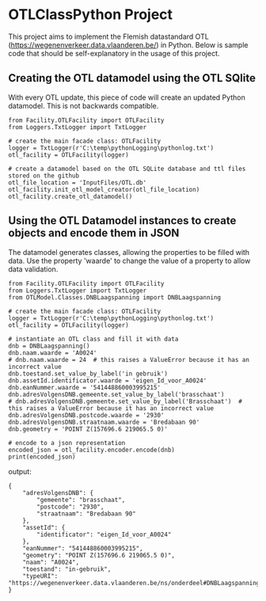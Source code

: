 # OTLClassPython Project 
This project aims to implement the Flemish datastandard OTL (https://wegenenverkeer.data.vlaanderen.be/) in Python.
Below is sample code that should be self-explanatory in the usage of this project.

## Creating the OTL datamodel using the OTL SQlite
With every OTL update, this piece of code will create an updated Python datamodel. This is not backwards compatible.
```  
from Facility.OTLFacility import OTLFacility
from Loggers.TxtLogger import TxtLogger

# create the main facade class: OTLFacility
logger = TxtLogger(r'C:\temp\pythonLogging\pythonlog.txt')
otl_facility = OTLFacility(logger)

# create a datamodel based on the OTL SQLite database and ttl files stored on the github
otl_file_location = 'InputFiles/OTL.db'
otl_facility.init_otl_model_creator(otl_file_location)
otl_facility.create_otl_datamodel()
```
## Using the OTL Datamodel instances to create objects and encode them in JSON
The datamodel generates classes, allowing the properties to be filled with data.
Use the property 'waarde' to change the value of a property to allow data validation.
```  
from Facility.OTLFacility import OTLFacility
from Loggers.TxtLogger import TxtLogger
from OTLModel.Classes.DNBLaagspanning import DNBLaagspanning

# create the main facade class: OTLFacility
logger = TxtLogger(r'C:\temp\pythonLogging\pythonlog.txt')
otl_facility = OTLFacility(logger)

# instantiate an OTL class and fill it with data
dnb = DNBLaagspanning()
dnb.naam.waarde = 'A0024'
# dnb.naam.waarde = 24  # this raises a ValueError because it has an incorrect value
dnb.toestand.set_value_by_label('in gebruik')
dnb.assetId.identificator.waarde = 'eigen_Id_voor_A0024'
dnb.eanNummer.waarde = '541448860003995215'
dnb.adresVolgensDNB.gemeente.set_value_by_label('brasschaat')
# dnb.adresVolgensDNB.gemeente.set_value_by_label('Brasschaat')  # this raises a ValueError because it has an incorrect value
dnb.adresVolgensDNB.postcode.waarde = '2930'
dnb.adresVolgensDNB.straatnaam.waarde = 'Bredabaan 90'
dnb.geometry = 'POINT Z(157696.6 219065.5 0)'

# encode to a json representation
encoded_json = otl_facility.encoder.encode(dnb)
print(encoded_json)
```
output:
```
{
    "adresVolgensDNB": {
        "gemeente": "brasschaat",
        "postcode": "2930",
        "straatnaam": "Bredabaan 90"
    },
    "assetId": {
        "identificator": "eigen_Id_voor_A0024"
    },
    "eanNummer": "541448860003995215",
    "geometry": "POINT Z(157696.6 219065.5 0)",
    "naam": "A0024",
    "toestand": "in-gebruik",
    "typeURI": "https://wegenenverkeer.data.vlaanderen.be/ns/onderdeel#DNBLaagspanning"
}
```

